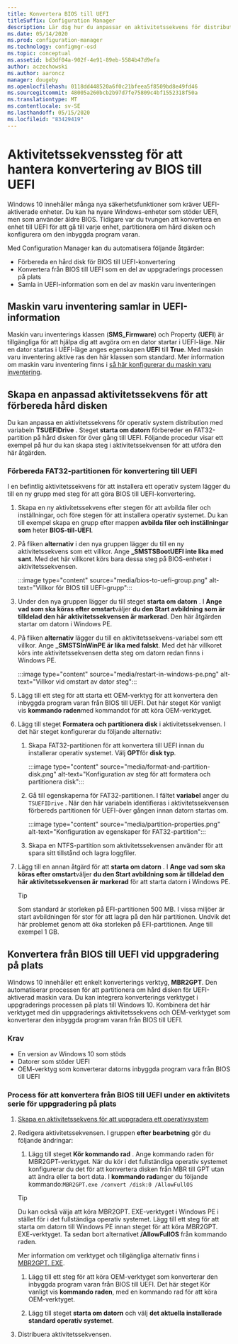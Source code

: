```yaml
---
title: Konvertera BIOS till UEFI
titleSuffix: Configuration Manager
description: Lär dig hur du anpassar en aktivitetssekvens för distribution av operativ system för att förbereda en FAT32-partition för över gång till UEFI.
ms.date: 05/14/2020
ms.prod: configuration-manager
ms.technology: configmgr-osd
ms.topic: conceptual
ms.assetid: bd3df04a-902f-4e91-89eb-5584b47d9efa
author: aczechowski
ms.author: aaroncz
manager: dougeby
ms.openlocfilehash: 0118dd448520a6f0c21bfeea5f8509bd8e49fd46
ms.sourcegitcommit: 48005a260bcb2b97d7fe75809c4bf1552318f50a
ms.translationtype: MT
ms.contentlocale: sv-SE
ms.lasthandoff: 05/15/2020
ms.locfileid: "83429419"
---
```

# <a name="task-sequence-steps-to-manage-bios-to-uefi-conversion"></a>Aktivitetssekvenssteg för att hantera konvertering av BIOS till UEFI

Windows 10 innehåller många nya säkerhetsfunktioner som kräver UEFI-aktiverade enheter. Du kan ha nyare Windows-enheter som stöder UEFI, men som använder äldre BIOS. Tidigare var du tvungen att konvertera en enhet till UEFI för att gå till varje enhet, partitionera om hård disken och konfigurera om den inbyggda program varan.

Med Configuration Manager kan du automatisera följande åtgärder:

- Förbereda en hård disk för BIOS till UEFI-konvertering
- Konvertera från BIOS till UEFI som en del av uppgraderings processen på plats
- Samla in UEFI-information som en del av maskin varu inventeringen

## <a name="hardware-inventory-collects-uefi-information"></a>Maskin varu inventering samlar in UEFI-information

Maskin varu inventerings klassen (**SMS_Firmware**) och Property (**UEFI**) är tillgängliga för att hjälpa dig att avgöra om en dator startar i UEFI-läge. När en dator startas i UEFI-läge anges egenskapen **UEFI** till **True**. Med maskin varu inventering aktive ras den här klassen som standard. Mer information om maskin varu inventering finns i [så här konfigurerar du maskin varu inventering](../../core/clients/manage/inventory/configure-hardware-inventory.md).

## <a name="create-a-custom-task-sequence-to-prepare-the-hard-drive"></a>Skapa en anpassad aktivitetssekvens för att förbereda hård disken

Du kan anpassa en aktivitetssekvens för operativ system distribution med variabeln **TSUEFIDrive** . Steget **starta om datorn** förbereder en FAT32-partition på hård disken för över gång till UEFI. Följande procedur visar ett exempel på hur du kan skapa steg i aktivitetssekvensen för att utföra den här åtgärden.

### <a name="prepare-the-fat32-partition-for-the-conversion-to-uefi"></a>Förbereda FAT32-partitionen för konvertering till UEFI

I en befintlig aktivitetssekvens för att installera ett operativ system lägger du till en ny grupp med steg för att göra BIOS till UEFI-konvertering.

1. Skapa en ny aktivitetssekvens efter stegen för att avbilda filer och inställningar, och före stegen för att installera operativ systemet. Du kan till exempel skapa en grupp efter mappen **avbilda filer och inställningar som** heter **BIOS-till-UEFI**.

1. På fliken **alternativ** i den nya gruppen lägger du till en ny aktivitetssekvens som ett villkor. Ange **_SMSTSBootUEFI inte lika med sant**. Med det här villkoret körs bara dessa steg på BIOS-enheter i aktivitetssekvensen.

    :::image type="content" source="media/bios-to-uefi-group.png" alt-text="Villkor för BIOS till UEFI-grupp":::

1. Under den nya gruppen lägger du till steget **starta om datorn** . I **Ange vad som ska köras efter omstart**väljer **du den Start avbildning som är tilldelad den här aktivitetssekvensen är markerad**. Den här åtgärden startar om datorn i Windows PE.

1. På fliken **alternativ** lägger du till en aktivitetssekvens-variabel som ett villkor. Ange **_SMSTSInWinPE är lika med falskt**. Med det här villkoret körs inte aktivitetssekvensen detta steg om datorn redan finns i Windows PE.

    :::image type="content" source="media/restart-in-windows-pe.png" alt-text="Villkor vid omstart av dator steg":::

1. Lägg till ett steg för att starta ett OEM-verktyg för att konvertera den inbyggda program varan från BIOS till UEFI. Det här steget Kör vanligt vis **kommando raden**med kommandot för att köra OEM-verktyget.

1. Lägg till steget **Formatera och partitionera disk** i aktivitetssekvensen. I det här steget konfigurerar du följande alternativ:

    1. Skapa FAT32-partitionen för att konvertera till UEFI innan du installerar operativ systemet. Välj **GPT**för **disk typ**.

        :::image type="content" source="media/format-and-partition-disk.png" alt-text="Konfiguration av steg för att formatera och partitionera disk":::

    1. Gå till egenskaperna för FAT32-partitionen. I fältet **variabel** anger du `TSUEFIDrive` . När den här variabeln identifieras i aktivitetssekvensen förbereds partitionen för UEFI-över gången innan datorn startas om.

        :::image type="content" source="media/partition-properties.png" alt-text="Konfiguration av egenskaper för FAT32-partition":::

    1. Skapa en NTFS-partition som aktivitetssekvensen använder för att spara sitt tillstånd och lagra loggfiler.

1. Lägg till en annan åtgärd för att **starta om datorn** . I **Ange vad som ska köras efter omstart**väljer **du den Start avbildning som är tilldelad den här aktivitetssekvensen är markerad** för att starta datorn i Windows PE.

    > [!TIP]
    > Som standard är storleken på EFI-partitionen 500 MB. I vissa miljöer är start avbildningen för stor för att lagra på den här partitionen. Undvik det här problemet genom att öka storleken på EFI-partitionen. Ange till exempel 1 GB.<!-- SCCMDocs#1024 -->

## <a name="convert-from-bios-to-uefi-during-in-place-upgrade"></a><a name="bkmk_ipu"></a>Konvertera från BIOS till UEFI vid uppgradering på plats

Windows 10 innehåller ett enkelt konverterings verktyg, **MBR2GPT**. Den automatiserar processen för att partitionera om hård disken för UEFI-aktiverad maskin vara. Du kan integrera konverterings verktyget i uppgraderings processen på plats till Windows 10. Kombinera det här verktyget med din uppgraderings aktivitetssekvens och OEM-verktyget som konverterar den inbyggda program varan från BIOS till UEFI.

### <a name="requirements"></a>Krav

- En version av Windows 10 som stöds
- Datorer som stöder UEFI
- OEM-verktyg som konverterar datorns inbyggda program vara från BIOS till UEFI

### <a name="process-to-convert-from-bios-to-uefi-during-an-in-place-upgrade-task-sequence"></a>Process för att konvertera från BIOS till UEFI under en aktivitets serie för uppgradering på plats

1. [Skapa en aktivitetssekvens för att uppgradera ett operativsystem](create-a-task-sequence-to-upgrade-an-operating-system.md)

1. Redigera aktivitetssekvensen. I gruppen **efter bearbetning** gör du följande ändringar:

    1. Lägg till steget **Kör kommando rad** . Ange kommando raden för MBR2GPT-verktyget. När du kör i det fullständiga operativ systemet konfigurerar du det för att konvertera disken från MBR till GPT utan att ändra eller ta bort data. I **kommando rad**anger du följande kommando:`MBR2GPT.exe /convert /disk:0 /AllowFullOS`

    > [!TIP]
    > Du kan också välja att köra MBR2GPT. EXE-verktyget i Windows PE i stället för i det fullständiga operativ systemet. Lägg till ett steg för att starta om datorn till Windows PE innan steget för att köra MBR2GPT. EXE-verktyget. Ta sedan bort alternativet **/AllowFullOS** från kommando raden.

    Mer information om verktyget och tillgängliga alternativ finns i [MBR2GPT. EXE](https://docs.microsoft.com/windows/deployment/mbr-to-gpt).

    1. Lägg till ett steg för att köra OEM-verktyget som konverterar den inbyggda program varan från BIOS till UEFI. Det här steget Kör vanligt vis **kommando raden**, med en kommando rad för att köra OEM-verktyget.

    1. Lägg till steget **starta om datorn** och välj **det aktuella installerade standard operativ systemet**.

1. Distribuera aktivitetssekvensen.

